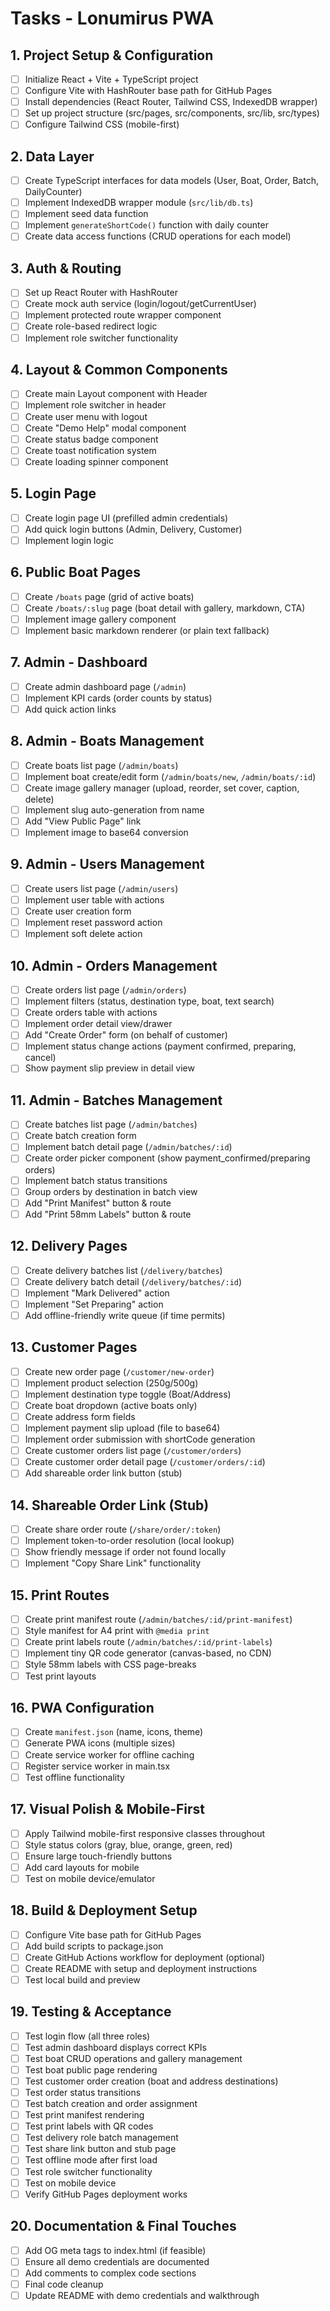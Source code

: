 # Tasks - Lonumirus PWA

## 1. Project Setup & Configuration
- [ ] Initialize React + Vite + TypeScript project
- [ ] Configure Vite with HashRouter base path for GitHub Pages
- [ ] Install dependencies (React Router, Tailwind CSS, IndexedDB wrapper)
- [ ] Set up project structure (src/pages, src/components, src/lib, src/types)
- [ ] Configure Tailwind CSS (mobile-first)

## 2. Data Layer
- [ ] Create TypeScript interfaces for data models (User, Boat, Order, Batch, DailyCounter)
- [ ] Implement IndexedDB wrapper module (`src/lib/db.ts`)
- [ ] Implement seed data function
- [ ] Implement `generateShortCode()` function with daily counter
- [ ] Create data access functions (CRUD operations for each model)

## 3. Auth & Routing
- [ ] Set up React Router with HashRouter
- [ ] Create mock auth service (login/logout/getCurrentUser)
- [ ] Implement protected route wrapper component
- [ ] Create role-based redirect logic
- [ ] Implement role switcher functionality

## 4. Layout & Common Components
- [ ] Create main Layout component with Header
- [ ] Implement role switcher in header
- [ ] Create user menu with logout
- [ ] Create "Demo Help" modal component
- [ ] Create status badge component
- [ ] Create toast notification system
- [ ] Create loading spinner component

## 5. Login Page
- [ ] Create login page UI (prefilled admin credentials)
- [ ] Add quick login buttons (Admin, Delivery, Customer)
- [ ] Implement login logic

## 6. Public Boat Pages
- [ ] Create `/boats` page (grid of active boats)
- [ ] Create `/boats/:slug` page (boat detail with gallery, markdown, CTA)
- [ ] Implement image gallery component
- [ ] Implement basic markdown renderer (or plain text fallback)

## 7. Admin - Dashboard
- [ ] Create admin dashboard page (`/admin`)
- [ ] Implement KPI cards (order counts by status)
- [ ] Add quick action links

## 8. Admin - Boats Management
- [ ] Create boats list page (`/admin/boats`)
- [ ] Implement boat create/edit form (`/admin/boats/new`, `/admin/boats/:id`)
- [ ] Create image gallery manager (upload, reorder, set cover, caption, delete)
- [ ] Implement slug auto-generation from name
- [ ] Add "View Public Page" link
- [ ] Implement image to base64 conversion

## 9. Admin - Users Management
- [ ] Create users list page (`/admin/users`)
- [ ] Implement user table with actions
- [ ] Create user creation form
- [ ] Implement reset password action
- [ ] Implement soft delete action

## 10. Admin - Orders Management
- [ ] Create orders list page (`/admin/orders`)
- [ ] Implement filters (status, destination type, boat, text search)
- [ ] Create orders table with actions
- [ ] Implement order detail view/drawer
- [ ] Add "Create Order" form (on behalf of customer)
- [ ] Implement status change actions (payment confirmed, preparing, cancel)
- [ ] Show payment slip preview in detail view

## 11. Admin - Batches Management
- [ ] Create batches list page (`/admin/batches`)
- [ ] Create batch creation form
- [ ] Implement batch detail page (`/admin/batches/:id`)
- [ ] Create order picker component (show payment_confirmed/preparing orders)
- [ ] Implement batch status transitions
- [ ] Group orders by destination in batch view
- [ ] Add "Print Manifest" button & route
- [ ] Add "Print 58mm Labels" button & route

## 12. Delivery Pages
- [ ] Create delivery batches list (`/delivery/batches`)
- [ ] Create delivery batch detail (`/delivery/batches/:id`)
- [ ] Implement "Mark Delivered" action
- [ ] Implement "Set Preparing" action
- [ ] Add offline-friendly write queue (if time permits)

## 13. Customer Pages
- [ ] Create new order page (`/customer/new-order`)
- [ ] Implement product selection (250g/500g)
- [ ] Implement destination type toggle (Boat/Address)
- [ ] Create boat dropdown (active boats only)
- [ ] Create address form fields
- [ ] Implement payment slip upload (file to base64)
- [ ] Implement order submission with shortCode generation
- [ ] Create customer orders list page (`/customer/orders`)
- [ ] Create customer order detail page (`/customer/orders/:id`)
- [ ] Add shareable order link button (stub)

## 14. Shareable Order Link (Stub)
- [ ] Create share order route (`/share/order/:token`)
- [ ] Implement token-to-order resolution (local lookup)
- [ ] Show friendly message if order not found locally
- [ ] Implement "Copy Share Link" functionality

## 15. Print Routes
- [ ] Create print manifest route (`/admin/batches/:id/print-manifest`)
- [ ] Style manifest for A4 print with `@media print`
- [ ] Create print labels route (`/admin/batches/:id/print-labels`)
- [ ] Implement tiny QR code generator (canvas-based, no CDN)
- [ ] Style 58mm labels with CSS page-breaks
- [ ] Test print layouts

## 16. PWA Configuration
- [ ] Create `manifest.json` (name, icons, theme)
- [ ] Generate PWA icons (multiple sizes)
- [ ] Create service worker for offline caching
- [ ] Register service worker in main.tsx
- [ ] Test offline functionality

## 17. Visual Polish & Mobile-First
- [ ] Apply Tailwind mobile-first responsive classes throughout
- [ ] Style status colors (gray, blue, orange, green, red)
- [ ] Ensure large touch-friendly buttons
- [ ] Add card layouts for mobile
- [ ] Test on mobile device/emulator

## 18. Build & Deployment Setup
- [ ] Configure Vite base path for GitHub Pages
- [ ] Add build scripts to package.json
- [ ] Create GitHub Actions workflow for deployment (optional)
- [ ] Create README with setup and deployment instructions
- [ ] Test local build and preview

## 19. Testing & Acceptance
- [ ] Test login flow (all three roles)
- [ ] Test admin dashboard displays correct KPIs
- [ ] Test boat CRUD operations and gallery management
- [ ] Test boat public page rendering
- [ ] Test customer order creation (boat and address destinations)
- [ ] Test order status transitions
- [ ] Test batch creation and order assignment
- [ ] Test print manifest rendering
- [ ] Test print labels with QR codes
- [ ] Test delivery role batch management
- [ ] Test share link button and stub page
- [ ] Test offline mode after first load
- [ ] Test role switcher functionality
- [ ] Test on mobile device
- [ ] Verify GitHub Pages deployment works

## 20. Documentation & Final Touches
- [ ] Add OG meta tags to index.html (if feasible)
- [ ] Ensure all demo credentials are documented
- [ ] Add comments to complex code sections
- [ ] Final code cleanup
- [ ] Update README with demo credentials and walkthrough
